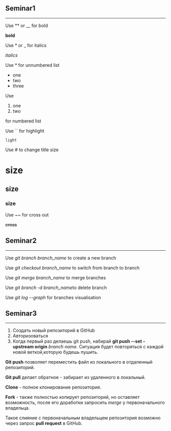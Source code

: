 ## Seminar1

***

Use ** or __ for bold

**bold**

Use * or _ for italics

_italics_

Use * for unnumbered list
* one
* two 
* three

Use 
1. one
2. two

for numbered list

Use `` for highlight

``light``

Use # to change title size

# size
## size
### size


Use ~~ for cross out

~~cross~~

## Seminar2

***

Use *git branch branch_name*
to create a new branch

Use *git checkout branch_name* to switch from branch to branch

Use *git merge branch_name* to merge branches

Use *git branch -d branch_name*to delete branch

Use *git log --graph* for branches visualisation 

 ## Seminar3
 
 ***

 1. Создать новый репозиторий в GitHub
 2. Авторизоваться
 3. Когда первый раз делаешь git push, набирай **git push --set -upstream origin** *branch name*. Ситуация будет повторяться с каждой новой веткой,которую будешь пушить.

 **Git push** позволяет переместить файл из локального в отдаленный репозиторий. 

 **Git pull** делает обратное - забирает из удаленного в локальный.

 **Clone** - полное 
 клонирование репозитория.

 **Fork** - также полностью копирует репозиторий, но оставляет возможность, после его доработки запросить *merge* у первоначального владельца.

 Такое слияние с первоначальным владельцем репозитория возможно через запрос **pull request** в GitHub.
 